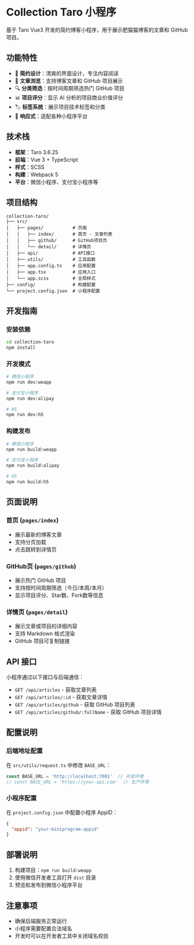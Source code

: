 # Collection Taro 小程序

基于 Taro Vue3 开发的简约博客小程序，用于展示肥猫猫博客的文章和 GitHub 项目。

## 功能特性

- 📱 **简约设计**：清爽的界面设计，专注内容阅读
- 📝 **文章浏览**：支持博客文章和 GitHub 项目展示
- 🔍 **分类筛选**：按时间周期筛选热门 GitHub 项目
- 📊 **项目评分**：显示 AI 分析的项目商业价值评分
- 🏷️ **标签系统**：展示项目技术标签和分类
- 📱 **响应式**：适配各种小程序平台

## 技术栈

- **框架**：Taro 3.6.25
- **前端**：Vue 3 + TypeScript
- **样式**：SCSS
- **构建**：Webpack 5
- **平台**：微信小程序、支付宝小程序等

## 项目结构

```
collection-taro/
├── src/
│   ├── pages/           # 页面
│   │   ├── index/       # 首页 - 文章列表
│   │   ├── github/      # GitHub项目页
│   │   └── detail/      # 详情页
│   ├── api/             # API接口
│   ├── utils/           # 工具函数
│   ├── app.config.ts    # 应用配置
│   ├── app.tsx          # 应用入口
│   └── app.scss         # 全局样式
├── config/              # 构建配置
└── project.config.json  # 小程序配置
```

## 开发指南

### 安装依赖

```bash
cd collection-taro
npm install
```

### 开发模式

```bash
# 微信小程序
npm run dev:weapp

# 支付宝小程序
npm run dev:alipay

# H5
npm run dev:h5
```

### 构建发布

```bash
# 微信小程序
npm run build:weapp

# 支付宝小程序
npm run build:alipay

# H5
npm run build:h5
```

## 页面说明

### 首页 (`pages/index`)
- 展示最新的博客文章
- 支持分页加载
- 点击跳转到详情页

### GitHub页 (`pages/github`)
- 展示热门 GitHub 项目
- 支持按时间周期筛选（今日/本周/本月）
- 显示项目评分、Star数、Fork数等信息

### 详情页 (`pages/detail`)
- 展示文章或项目的详细内容
- 支持 Markdown 格式渲染
- GitHub 项目可复制链接

## API 接口

小程序通过以下接口与后端通信：

- `GET /api/articles` - 获取文章列表
- `GET /api/articles/:id` - 获取文章详情
- `GET /api/articles/github` - 获取 GitHub 项目列表
- `GET /api/articles/github/:fullName` - 获取 GitHub 项目详情

## 配置说明

### 后端地址配置

在 `src/utils/request.ts` 中修改 `BASE_URL`：

```typescript
const BASE_URL = 'http://localhost:7001'  // 开发环境
// const BASE_URL = 'https://your-api.com'  // 生产环境
```

### 小程序配置

在 `project.config.json` 中配置小程序 AppID：

```json
{
  "appid": "your-miniprogram-appid"
}
```

## 部署说明

1. 构建项目：`npm run build:weapp`
2. 使用微信开发者工具打开 `dist` 目录
3. 预览和发布到微信小程序平台

## 注意事项

- 确保后端服务正常运行
- 小程序需要配置合法域名
- 开发时可以在开发者工具中关闭域名校验
